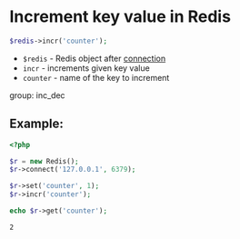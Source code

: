 # Increment key value in Redis

```php
$redis->incr('counter');
```

- `$redis` - Redis object after [connection](/php-redis/how-to-connect-to-redis)
- `incr` - increments given key value
- `counter` - name of the key to increment

group: inc_dec

## Example: 
```php
<?php

$r = new Redis(); 
$r->connect('127.0.0.1', 6379);

$r->set('counter', 1);
$r->incr('counter');

echo $r->get('counter');
```
```
2
```

